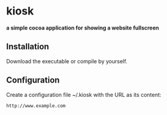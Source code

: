 # kiosk

**a simple cocoa application for showing a website fullscreen**

## Installation

Download the executable or compile by yourself.

## Configuration

Create a configuration file ~/.kiosk with the URL as its content:

    http://www.example.com

